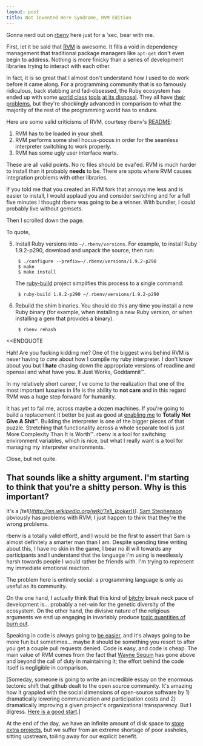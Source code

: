 ```yaml
---
layout: post
title: Not Invented Here Syndrome, RVM Edition
---
```



Gonna nerd out on [rbenv](https://github.com/sstephenson/rbenv) here just for a 'sec, bear with me.

First, let it be said that [RVM](http://beginrescueend.com/) is awesome. It fills a void in dependency management that traditional package managers like `apt-get` don't even begin to address. Nothing is more finicky than a series of development libraries trying to interact with each other. 

In fact, it is so great that I almost don't understand how I used to do work before it came along. For a programming community that is so famously ridiculous, back stabbing and fad-obsessed, the Ruby ecosystem has ended up with some [world class](http://rubygems.org) [tools](http://rack.rubyforge.org/) [at its disposal](https://github.com/capistrano/capistrano). They all have [their problems](http://gnuu.org/2011/06/01/slimgems-a-drop-in-replacement-for-rubygems/), but they're shockingly advanced in comparison to what the majority of the rest of the programming world has to endure. 

Here are some valid criticisms of RVM, courtesy rbenv's [README](https://github.com/sstephenson/rbenv/blob/master/README.md):

1. RVM has to be loaded in your shell.
2. RVM performs some shell hocus-pocus in order for the seamless interpreter switching to work properly.
3. RVM has some ugly user interface warts.

These are all valid points. No rc files should be eval'ed. RVM is much harder to install than it probably **needs** to be. There are spots where RVM causes integration problems with other libraries.

If you told me that you created an RVM fork that annoys me less and is easier to install, I would applaud you and consider switching and for a full five minutes I thought rbenv was going to be a winner. With bundler, I could probably live without gemsets.

Then I scrolled down the page.

To quote,

5. Install Ruby versions into `~/.rbenv/versions`. For example, to
install Ruby 1.9.2-p290, download and unpack the source, then run:

        $ ./configure --prefix=~/.rbenv/versions/1.9.2-p290
        $ make
        $ make install

    The [ruby-build](https://github.com/sstephenson/ruby-build)
    project simplifies this process to a single command:

        $ ruby-build 1.9.2-p290 ~/.rbenv/versions/1.9.2-p290

6. Rebuild the shim binaries. You should do this any time you install
a new Ruby binary (for example, when installing a new Ruby version, or
when installing a gem that provides a binary).

        $ rbenv rehash
&lt;&lt;ENDQUOTE


Hah! Are you fucking kidding me? One of the biggest wins behind RVM is never having to *care* about how I compile my ruby interpreter. I don't know about you but I **hate** chasing down the appropriate versions of readline and openssl and what have you. It Just Works, Goddamnit&trade;. 

In my relatively short career, I've come to the realization that one of the most important luxuries in life is the ability to **not care** and in this regard RVM was a huge step forward for humanity.

It has yet to fail me, across maybe a dozen machines. If you're going to build a replacement it better be just as good at [enabling me](https://twitter.com/#!/raganwald/status/96984328084520960) to **Totally Not Give A Shit**&trade;. Building the interpreter is one of the bigger pieces of that puzzle.  Stretching that functionality across a whole separate tool is just More Complexity Than It Is Worth&trade;. rbenv is a tool for switching environment variables, which is nice, but what I really want is a tool for managing my interpreter environments. 

Close, but not quite.

<h2>That sounds like a shitty argument. I'm starting to think that you're a shitty person. Why is this important?</h2>

It's a *[tell](http://en.wikipedia.org/wiki/Tell_(poker\))*. [Sam Stephenson](https://twitter.com/#!/sstephenson) obviously has problems with RVM; I just happen to think that they're the wrong problems.

rbenv is a totally valid effort!, and I would be the first to assert that Sam is almost definitely a smarter man than I am. Despite spending time writing about this, I have no skin in the game, I bear no ill will towards any participants and I understand that the language I'm using is needlessly harsh towards people I would rather be friends with. I'm trying to represent my immediate emotional reaction.

The problem here is entirely social: a programming language is only as useful as its community.

On the one hand, I actually think that this kind of [bitchy](http://stackoverflow.com/questions/6199301/global-access-to-rake-dsl-methods-is-deprecated) break neck pace of development is… probably a net-win for the genetic diversity of the ecosystem. On the other hand, the divisive nature of the religious arguments we end up engaging in invariably produce [toxic quantities of burn out](https://twitter.com/#!/wayneeseguin/status/101797127595892736).

Speaking in code is always going to [be easier](https://twitter.com/#!/sstephenson/status/101788598248017922), and it's always going to be more fun but sometimes… maybe it should be something you resort to after you get a couple pull requests denied. Code is easy, and code is cheap. The main value of RVM comes from the fact that [Wayne Seguin](https://twitter.com/#!/wayneeseguin) has gone above and beyond the call of duty in maintaining it; the effort behind the code itself is negligible in comparison. 

\[Someday, someone is going to write an incredible essay on the enormous tectonic shift that github dealt to the open source community. It's amazing how it grappled with the social dimensions of open-source software by 1\) dramatically lowering communication and participation costs and 2\) dramatically improving a given project's organizational transparency. But I digress. [Here is a good start](http://eaves.ca/2011/06/14/how-github-saved-opensource/).\]

At the end of the day, we have an infinite amount of disk space to [store extra projects](https://twitter.com/#!/sstephenson/status/101806774331514881), but we suffer from an extreme shortage of poor assholes, sitting upstream, toiling away for our explicit benefit.
